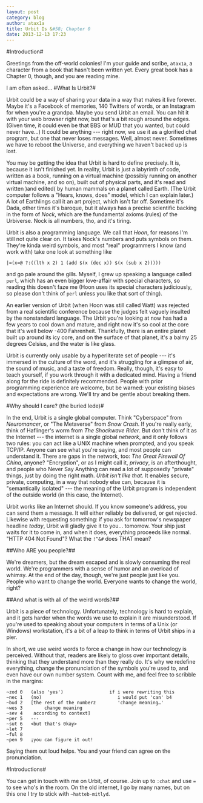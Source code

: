 ```yaml
---
layout: post
category: blog
author: atax1a
title: Urbit Is &#58; Chapter 0
date: 2013-12-13 17:23
---
```


#Introduction#

Greetings from the off-world colonies! I'm your guide and scribe,
`atax1a`, a character from a book that hasn't been written yet. Every
great book has a Chapter 0, though, and you are reading mine.

I am often asked...
#What Is Urbit?#

Urbit could be a way of sharing your data in a way that makes it live
forever.  Maybe it's a Facebook of memories, 140 Twitters of words, or
an Instagram for when you're a grandpa. Maybe you send Urbit an email.
You can hit it with your web browser right now, but that's a bit rough
around the edges. (Given time, it could even be that BBS or MUD that
you wanted, but could never have...) It could be anything --- right
now, we use it as a glorified chat program, but one that never loses
messages. Well, almost never.  Sometimes we have to reboot the
Universe, and everything we haven't backed up is lost.

You may be getting the idea that Urbit is hard to define precisely. It is,
because it isn't finished yet. In reality, Urbit is just a labyrinth
of code, written as a book, running on a virtual machine (possibly
running on another virtual machine, and so on), built out of physical
parts, and it's read and written )and edited( by human mammals on a
planet called Earth. (The Urbit computer follows a "Hears, knows,
does" model, which I can explain later.) A lot of Earthlings call it
an art project, which isn't far off. Sometime it's Dada, other times
it's baroque, but it always has a precise scientific backing in the
form of *Nock*, which are the fundamental axioms (rules) of the
Urbiverse. Nock is all numbers, tho, and it's tiring.

Urbit is also a programming language. We call that *Hoon*, for reasons
I'm still not quite clear on. It takes Nock's numbers and puts symbols
on them. They're kinda weird symbols, and most "real" programmers I
know (and work with) take one look at something like

    |=(x=@ ?:((lth x 2) 1 (add $(x (dec x)) $(x (sub x 2)))))

and go pale around the gills. Myself, I grew up speaking a language
called `perl`, which has an even bigger love-affair with special
characters, so reading this doesn't faze me (Hoon uses its special
characters judiciously, so please don't think of `perl` unless you like
that sort of thing).

An earlier version of Urbit (when Hoon was still called Watt) was
rejected from a real scientific conference because the judges felt
vaguely insulted by the nonstandard language. The Urbit you're looking
at now has had a few years to cool down and mature, and right now it's
so cool at the core that it's well below -400 Fahrenheit. Thankfully,
there is an entire planet built up around its icy core, and on the
surface of that planet, it's a balmy 25 degrees Celsius, and the water
is like glass.

Urbit is currently only usable by a hyperliterate set of people ---
it's immersed in the culture of the word, and it's struggling for a
glimpse of air, the sound of music, and a taste of freedom.  Really,
though, it's easy to teach yourself, if you work through it with a
dedicated mind. Having a friend along for the ride is definitely
recommended. People with prior programming experience are welcome, but
be warned: your existing biases and expectations are wrong. We'll try
and be gentle about breaking them.

#Why should I care? (the buried lede)#

In the end, Urbit is a single global computer. Think "Cyberspace" from
_Neuromancer_, or "The Metaverse" from _Snow Crash_. If you're really
early, think of Haflinger's worm from _The Shockwave Rider_. But don't
think of it as the Internet --- the internet is a single global
_network_, and it only follows two rules: you can act like a UNIX
machine when prompted, and you speak TCP/IP. Anyone can see what
you're saying, and most people can understand it. There are gaps in
the network, too: _The Great Firewall Of China_, anyone? "Encryption",
or as I might call it, _privacy_, is an afterthought, and people who
Never Say Anything can read a lot of supposedly "private" things, just
by doing the right math. *Urbit isn't like that*. It enables secure,
private, computing, in a way that nobody else can, because it is
"semantically isolated" --- the meaning of the Urbit program is
independent of the outside world (in this case, the Internet).

Urbit works like an Internet should. If you know someone's address,
you can send them a message. It will either reliably be delivered, or
get rejected. Likewise with requesting something: if you ask for
tomorrow's newspaper headline _today_, Urbit will gladly give it to
you...  tomorrow. Your ship just waits for it to come in, and when it
does, everything proceeds like normal. "HTTP 404 Not Found"? What the
`!^&#` does THAT mean?

##Who ARE you people?##

We're dreamers, but the dream escaped and is slowly consuming the real
world. We're programmers with a sense of humor and an overload of
whimsy. At the end of the day, though, we're just people just like
you. People who want to change the world.  Everyone wants to change
the world, right?

##And what is with all of the weird words?##

Urbit is a piece of technology. Unfortunately, technology is hard to
explain, and it gets harder when the words we use to explain it are
misunderstood.  If you're used to speaking about your computers in
terms of a Unix (or Windows) workstation, it's a bit of a leap to
think in terms of Urbit ships in a pier.

In short, we use weird words to force a change in how our technology
is perceived. Without that, readers are likely to gloss over important
details, thinking that they understand more than they really do. It's
why we redefine everything, change the pronunciation of the symbols
you're used to, and even have our own number system. Count with me,
and feel free to scribble in the margins:

    ~zod 0   (also 'yes')                 if i were rewriting this
    ~nec 1   (no)                            i would put 'can' b4
    ~bud 2   [the rest of the numberz        'change meaning…'
    ~wes 3        change meaning
    ~sev 4    according to context]
    ~per 5   ---
    ~sut 6   <but that's 0kay>
    ~let 7   
    ~ful 8   
    ~pen 9   ¡you can figure it out!

Saying them out loud helps. You and your friend can agree on the
pronunciation.

#Introductions#

You can get in touch with me on Urbit, of course. Join up to `:chat`
and use `=` to see who's in the room. On the old internet, I go by
many names, but on this one I try to stick with `~hatteb-mitlyd`.
